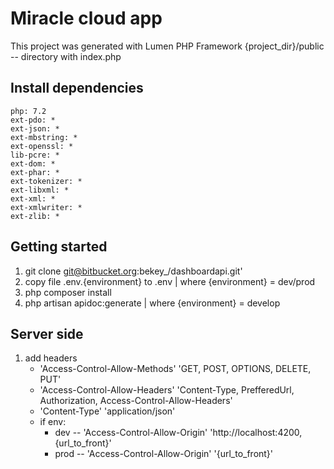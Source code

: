 # Miracle cloud app

This project was generated with Lumen PHP Framework
{project_dir}/public -- directory with index.php 

## Install dependencies

    php: 7.2
    ext-pdo: *
    ext-json: *
    ext-mbstring: *
    ext-openssl: *
    lib-pcre: *
    ext-dom: *
    ext-phar: *
    ext-tokenizer: *
    ext-libxml: *
    ext-xml: *
    ext-xmlwriter: *
    ext-zlib: *
    

## Getting started

1. git clone git@bitbucket.org:bekey_/dashboardapi.git'
2. copy file .env.{environment} to .env | where {environment} = dev/prod
3. php composer install
4. php artisan apidoc:generate | where {environment} = develop



## Server side

1. add headers 
    * 'Access-Control-Allow-Methods' 'GET, POST, OPTIONS, DELETE, PUT'
    * 'Access-Control-Allow-Headers' 'Content-Type, PrefferedUrl, Authorization, Access-Control-Allow-Headers'
    * 'Content-Type' 'application/json'
    * if env:
        * dev -- 'Access-Control-Allow-Origin' 'http://localhost:4200,{url_to_front}'
        * prod -- 'Access-Control-Allow-Origin' '{url_to_front}'
